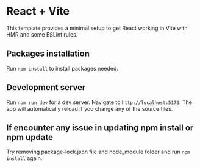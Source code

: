 # React + Vite

This template provides a minimal setup to get React working in Vite with HMR and some ESLint rules.

## Packages installation

Run `npm install` to install packages needed.

## Development server

Run `npm run dev` for a dev server. Navigate to `http://localhost:5173`. The app will automatically reload if you change any of the source files.

## If encounter any issue in updating npm install or npm update

Try removing package-lock.json file and node_module folder and run `npm install` again.

